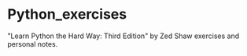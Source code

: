 # Python_exercises

"Learn Python the Hard Way: Third Edition" by Zed Shaw exercises and personal notes. 
